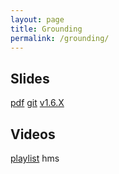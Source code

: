 ```yaml
---
layout: page
title: Grounding
permalink: /grounding/
---
```


## Slides

  [pdf]()
  [git](https://github.com/potassco-asp-course/grounding)
  [v1.6.X]()

## Videos

  [playlist](https://www.youtube.com/playlist?list=PL7DBaibuDD9PRJitHc-lVwLNI2nlMEsSU) hms
